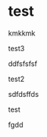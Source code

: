 # test



kmkkmk




test3
<!---START OF CONTENT --->
ddfsfsfsf
<!---END OF CONTENT --->


test2
<!---START OF CONTENT --->
sdfdsffds
<!---END OF CONTENT --->


test
<!---START OF CONTENT --->

<!---END OF CONTENT --->


<!---START OF CONTENT --->

<!---END OF CONTENT --->


fgdd
